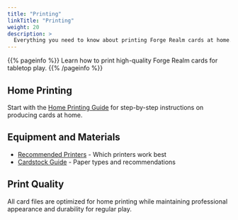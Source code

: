 ```yaml
---
title: "Printing"
linkTitle: "Printing"
weight: 20
description: >
  Everything you need to know about printing Forge Realm cards at home.
---
```


{{% pageinfo %}}
Learn how to print high-quality Forge Realm cards for tabletop play.
{{% /pageinfo %}}

## Home Printing

Start with the [Home Printing Guide](home-printing-guide/) for step-by-step instructions on producing cards at home.

## Equipment and Materials

- [Recommended Printers](recommended-printers/) - Which printers work best
- [Cardstock Guide](cardstock-guide/) - Paper types and recommendations

## Print Quality

All card files are optimized for home printing while maintaining professional appearance and durability for regular play.